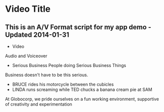 # Video Title

## This is an A/V Format script for my app demo - Updated 2014-01-31

- Video

Audio and Voiceover

- Serious Business People doing Serious Business Things

Business doesn't have to be this serious.

- BRUCE rides his motorcycle between the cubicles
- LINDA runs screaming while TED chucks a banana cream pie at SAM

At Globocorp, we pride ourselves on a fun working environment, supportive of creativity and experimentation